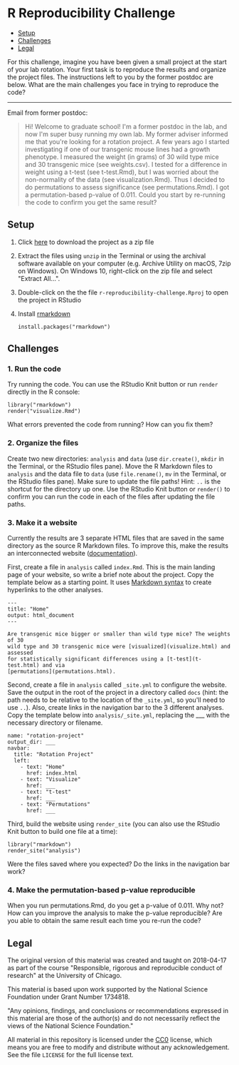 # R Reproducibility Challenge

* [Setup](#setup)
* [Challenges](#challenges)
* [Legal](#legal)

For this challenge, imagine you have been given a small project at the start of
your lab rotation. Your first task is to reproduce the results and organize the
project files. The instructions left to you by the former postdoc are below.
What are the main challenges you face in trying to reproduce the code?

---

Email from former postdoc:

> Hi! Welcome to graduate school! I'm a former postdoc in the lab, and now I'm
super busy running my own lab. My former adviser informed me that you're looking
for a rotation project. A few years ago I started investigating if one of our
transgenic mouse lines had a growth phenotype. I measured the weight (in grams)
of 30 wild type mice and 30 transgenic mice (see weights.csv). I tested for a
difference in weight using a t-test (see t-test.Rmd), but I was worried about
the non-normality of the data (see visualization.Rmd). Thus I decided to do
permutations to assess significance (see permutations.Rmd). I got a
permutation-based p-value of 0.011. Could you start by re-running the code to
confirm you get the same result?

## Setup

1. Click [here][zip] to download the project as a zip file

1. Extract the files using `unzip` in the Terminal or using the archival
software available on your computer (e.g. Archive Utility on macOS, 7zip on
Windows). On Windows 10, right-click on the zip file and select "Extract
All...".

1. Double-click on the the file `r-reproducibility-challenge.Rproj` to open
the project in RStudio

1. Install [rmarkdown][]

    ```
    install.packages("rmarkdown")
    ```

[zip]: https://github.com/jdblischak/r-reproducibility-challenge/archive/master.zip
[rmarkdown]: https://rmarkdown.rstudio.com/

## Challenges

### 1. Run the code

Try running the code. You can use the RStudio Knit button or run `render`
directly in the R console:

```
library("rmarkdown")
render("visualize.Rmd")
```

What errors prevented the code from running? How can you fix them?

### 2. Organize the files

Create two new directories: `analysis` and `data` (use `dir.create()`, `mkdir`
in the Terminal, or the RStudio files pane). Move the R Markdown files to
`analysis` and the data file to `data` (use `file.rename()`, `mv` in the
Terminal, or the RStudio files pane). Make sure to update the file paths! Hint:
`..` is the shortcut for the directory up one. Use the RStudio Knit button or
`render()` to confirm you can run the code in each of the files after updating
the file paths.

### 3. Make it a website

Currently the results are 3 separate HTML files that are saved in the same
directory as the source R Markdown files. To improve this, make the results an
interconnected website ([documentation][]).

[documentation]: https://rmarkdown.rstudio.com/rmarkdown_websites.html

First, create a file in `analysis` called `index.Rmd`. This is the main landing
page of your website, so write a brief note about the project. Copy the template
below as a starting point. It uses [Markdown syntax][md] to create hyperlinks to
the other analyses.

[md]: https://guides.github.com/features/mastering-markdown/

```
---
title: "Home"
output: html_document
---

Are transgenic mice bigger or smaller than wild type mice? The weights of 30
wild type and 30 transgenic mice were [visualized](visualize.html) and assessed
for statistically significant differences using a [t-test](t-test.html) and via
[permutations](permutations.html).
```

Second, create a file in `analysis` called `_site.yml` to configure the website.
Save the output in the root of the project in a directory called `docs` (hint:
the path needs to be relative to the location of the `_site.yml`, so you'll need
to use `..`). Also, create links in the navigation bar to the 3 different
analyses. Copy the template below into `analysis/_site.yml`, replacing the ___
with the necessary directory or filename.

```
name: "rotation-project"
output_dir: ___
navbar:
  title: "Rotation Project"
  left:
    - text: "Home"
      href: index.html
    - text: "Visualize"
      href: ___
    - text: "t-test"
      href: ___
    - text: "Permutations"
      href: ___
```

Third, build the website using `render_site` (you can also use the RStudio Knit
button to build one file at a time):

```
library("rmarkdown")
render_site("analysis")
```

Were the files saved where you expected? Do the links in the navigation bar
work?

### 4. Make the permutation-based p-value reproducible

When you run permutations.Rmd, do you get a p-value of 0.011. Why not? How can
you improve the analysis to make the p-value reproducible? Are you able to
obtain the same result each time you re-run the code?

## Legal

The original version of this material was created and taught on 2018-04-17 as
part of the course "Responsible, rigorous and reproducible conduct of research"
at the University of Chicago.

This material is based upon work supported by the National Science Foundation
under Grant Number 1734818.

"Any opinions, findings, and conclusions or recommendations expressed in this
material are those of the author(s) and do not necessarily reflect the views of
the National Science Foundation."

All material in this repository is licensed under the
[CC0](https://creativecommons.org/publicdomain/zero/1.0/legalcode.txt) license,
which means you are free to modify and distribute without any acknowledgement.
See the file `LICENSE` for the full license text.
